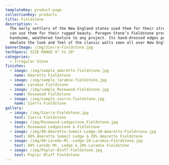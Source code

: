 ```yaml
---
templateKey: product-page
collectionKey: products
title: Fieldstone
description: >-
  The early settlers of the New England states used them for their strength, you
  can use them for their rugged beauty. Paragon Stone’s Fieldstone provides a
  handsome, weathered texture to any project. Its hand-dressed edges perfectly
  emulate the look and feel of the classic walls seen all over New England.
bannerImage: /img/Sierra-Fieldstone.jpg
techSpecs: SIZE RANGE 4" to 20"
categories:
  - Irregular Stone
finishes:
  - image: /img/sample_amaretto-fieldstone.jpg
    name: Amaretto Fieldstone
  - image: /img/sample_laramie-fieldstone.jpg
    name: Laramie Fieldstone
  - image: /img/sample_Rosewood-Fieldstone.jpg
    name: Rosewood Fieldstone
  - image: /img/sample_sierra-fieldstone.jpg
    name: Sierra Fieldstone
gallery:
  - image: /img/Sierra-Fieldstone.jpg
    text: Sierra Fieldstone
  - image: /img/Rosewood-Ledgestone_Fieldstone.jpg
    text: Rosewood Ledgestone & Fieldstone
  - image: /img/80-Amaretto-Summit-Ledge-20-Amaretto-Fieldstone.jpg
    text: 80% Amaretto Summit Ledge & 20% Amaretto Fieldstone
  - image: /img/80-Laredo-Mt.-Ledge-20-Laramie-Fieldstone.jpg
    text: 80% Laredo Mt. Ledge & 20% Laramie Fieldstone
  - image: /img/Poplar-Bluff-Fieldstone.jpg
    text: Poplar Bluff Fieldstone
---
```

